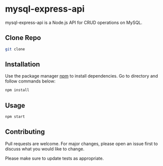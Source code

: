 # mysql-express-api

mysql-express-api is a Node.js API for CRUD operations on MySQL.

## Clone Repo

```bash
git clone 
```

## Installation

Use the package manager [npm](mysql-express-api) to install dependencies. Go to directory and follow commands below:

```bash
npm install
```

## Usage

```bash
npm start
```

## Contributing
Pull requests are welcome. For major changes, please open an issue first to discuss what you would like to change.

Please make sure to update tests as appropriate.
